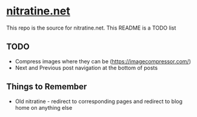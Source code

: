 # [nitratine.net](https://nitratine.net/)
This repo is the source for nitratine.net. This README is a TODO list

## TODO
 - Compress images where they can be (https://imagecompressor.com/)
 - Next and Previous post navigation at the bottom of posts

## Things to Remember
- Old nitratine - redirect to corresponding pages and redirect to blog home on anything else
